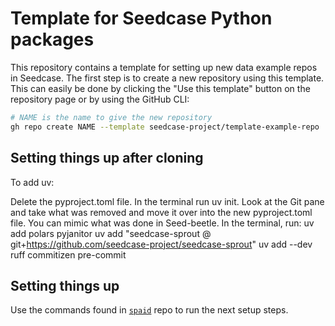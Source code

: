 # Template for Seedcase Python packages

This repository contains a template for setting up new data example repos in Seedcase. The first step is to create a new repository using this template. This can easily be done by clicking the "Use this template" button on the repository page or by using the GitHub CLI:

``` bash
# NAME is the name to give the new repository
gh repo create NAME --template seedcase-project/template-example-repo
```

## Setting things up after cloning

To add uv:

Delete the pyproject.toml file.
In the terminal run uv init.
Look at the Git pane and take what was removed and move it over into the new pyproject.toml file. You can mimic what was done in Seed-beetle.
In the terminal, run:
uv add polars pyjanitor
uv add "seedcase-sprout @ git+<https://github.com/seedcase-project/seedcase-sprout>"
uv add --dev ruff commitizen pre-commit

## Setting things up

Use the commands found in [`spaid`](https://github.com/seedcase-project/spaid) repo to run the next setup steps.

